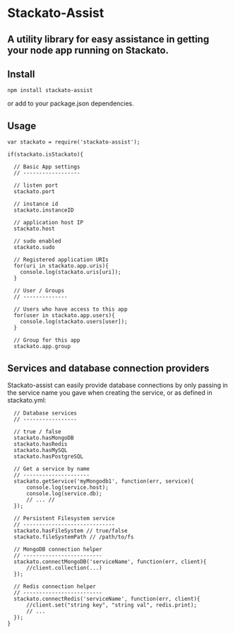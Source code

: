 # Stackato-Assist
## A utility library for easy assistance in getting your node app running on Stackato.

## Install

    npm install stackato-assist

or add to your package.json dependencies.

## Usage

    var stackato = require('stackato-assist');

    if(stackato.isStackato){

      // Basic App settings
      // ------------------

      // listen port
      stackato.port

      // instance id
      stackato.instanceID

      // application host IP
      stackato.host

      // sudo enabled
      stackato.sudo

      // Registered application URIs
      for(uri in stackato.app.uris){
        console.log(stackato.uris[uri]);
      }

      // User / Groups
      // --------------

      // Users who have access to this app
      for(user in stackato.app.users){
        console.log(stackato.users[user]);
      }

      // Group for this app
      stackato.app.group


## Services and database connection providers

Stackato-assist can easily provide database connections by only passing
in the service name you gave when creating the service, or as defined in
stackato.yml:

      // Database services
      // -----------------

      // true / false
      stackato.hasMongoDB
      stackato.hasRedis
      stackato.hasMySQL
      stackato.hasPostgreSQL

      // Get a service by name
      // ---------------------
      stackato.getService('myMongodb1', function(err, service){
          console.log(service.host);
          console.log(service.db);
          // ... //
      });

      // Persistent Filesystem service
      // -----------------------------
      stackato.hasFileSystem // true/false
      stackato.fileSystemPath // /path/to/fs

      // MongoDB connection helper
      // -------------------------
      stackato.connectMongoDB('serviceName', function(err, client){
          //client.collection(...)
      });

      // Redis connection helper
      // -------------------------
      stackato.connectRedis('serviceName', function(err, client){
          //client.set("string key", "string val", redis.print);
          // ...
      });
    }
